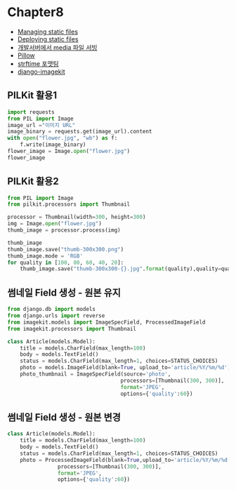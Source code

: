 # Chapter8

* [Managing static files](https://docs.djangoproject.com/en/2.1/howto/static-files/)
* [Deploying static files](https://docs.djangoproject.com/en/2.1/howto/static-files/deployment/)
* [개발서버에서 media 파일 서빙](https://github.com/django/django/blob/master/django/conf/urls/static.py)
* [Pillow](https://pillow.readthedocs.io/en/5.2.x/)
* [strftime 포맷팅](https://docs.python.org/3/library/time.html#time.strftime)
* [django-imagekit](https://github.com/matthewwithanm/django-imagekit/blob/develop/imagekit/generatorlibrary.py#L13)

PILKit 활용1
---
~~~python
import requests
from PIL import Image
image_url ="이미지 URL"
image_binary = requests.get(image_url).content
with open("flower.jpg", "wb") as f:
	f.write(image_binary)
flower_image = Image.open("flower.jpg")
flower_image
~~~
PILKit 활용2
---
~~~python
from PIL import Image
from pilkit.processors import Thumbnail

processor = Thumbnail(width=300, height=300)
img = Image.open("flower.jpg")
thumb_image = processor.process(img)

thumb_image
thumb_image.save("thumb-300x300.png")
thumb_image.mode = 'RGB'
for quality in [100, 80, 60, 40, 20]:
	thumb_image.save("thumb-300x300-{}.jpg".format(quality),quality=quality)
~~~
썸네일 Field 생성 - 원본 유지
---
~~~python
from django.db import models
from django.urls import reverse
from imagekit.models import ImageSpecField, ProcessedImageField
from imagekit.processors import Thumbnail

class Article(models.Model):
    title = models.CharField(max_length=100)
    body = models.TextField()
    status = models.CharField(max_length=1, choices=STATUS_CHOICES)
    photo = models.ImageField(blank=True, upload_to='article/%Y/%m/%d')
    photo_thumbnail = ImageSpecField(source='photo',
                                    processors=[Thumbnail(300, 300)],
                                    format='JPEG',
                                    options={'quality':60})

~~~
썸네일 Field 생성 - 원본 변경
---
~~~python
class Article(models.Model):
    title = models.CharField(max_length=100)
    body = models.TextField()
    status = models.CharField(max_length=1, choices=STATUS_CHOICES)
    photo = ProcessedImageField(blank=True,upload_to='article/%Y/%m/%d', 
                processors=[Thumbnail(300, 300)],
                format='JPEG',
                options={'quality':60})
~~~
